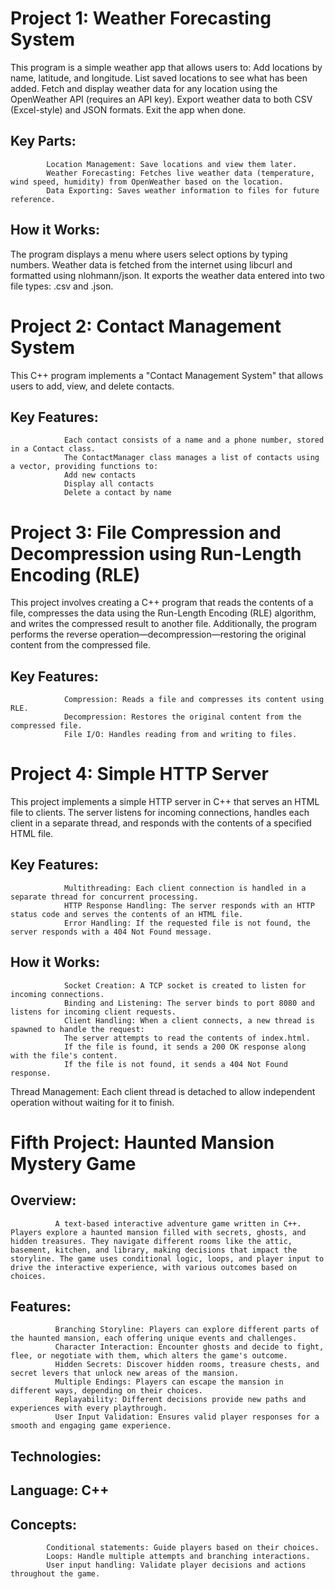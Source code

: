   # Project 1: Weather Forecasting System
This program is a simple weather app that allows users to:
Add locations by name, latitude, and longitude.
List saved locations to see what has been added.
Fetch and display weather data for any location using the OpenWeather API (requires an API key).
Export weather data to both CSV (Excel-style) and JSON formats.
Exit the app when done.
 ## Key Parts:
            Location Management: Save locations and view them later.
            Weather Forecasting: Fetches live weather data (temperature, wind speed, humidity) from OpenWeather based on the location.
            Data Exporting: Saves weather information to files for future reference.
 ## How it Works:
The program displays a menu where users select options by typing numbers. Weather data is fetched from the internet using libcurl and formatted using nlohmann/json. It exports the weather data entered into two file types: .csv and .json. 
 # Project 2: Contact Management System
This C++ program implements a "Contact Management System" that allows users to add, view, and delete contacts.

## Key Features:
                Each contact consists of a name and a phone number, stored in a Contact class.
                The ContactManager class manages a list of contacts using a vector, providing functions to:
                Add new contacts
                Display all contacts
                Delete a contact by name
 # Project 3: File Compression and Decompression using Run-Length Encoding (RLE)
This project involves creating a C++ program that reads the contents of a file, compresses the data using the Run-Length Encoding (RLE) algorithm, and writes the compressed result to another file. Additionally, the program performs the reverse operation—decompression—restoring the original content from the compressed file.

 ## Key Features:
                Compression: Reads a file and compresses its content using RLE.
                Decompression: Restores the original content from the compressed file.
                File I/O: Handles reading from and writing to files.
 # Project 4: Simple HTTP Server
This project implements a simple HTTP server in C++ that serves an HTML file to clients. The server listens for incoming connections, handles each client in a separate thread, and responds with the contents of a specified HTML file.

 ## Key Features:
                Multithreading: Each client connection is handled in a separate thread for concurrent processing.
                HTTP Response Handling: The server responds with an HTTP status code and serves the contents of an HTML file.
                Error Handling: If the requested file is not found, the server responds with a 404 Not Found message.
 ## How it Works:
                Socket Creation: A TCP socket is created to listen for incoming connections.
                Binding and Listening: The server binds to port 8080 and listens for incoming client requests.
                Client Handling: When a client connects, a new thread is spawned to handle the request:
                The server attempts to read the contents of index.html.
                If the file is found, it sends a 200 OK response along with the file's content.
                If the file is not found, it sends a 404 Not Found response.
Thread Management: Each client thread is detached to allow independent operation without waiting for it to finish.
 # Fifth Project: Haunted Mansion Mystery Game
  ## Overview:
              A text-based interactive adventure game written in C++. Players explore a haunted mansion filled with secrets, ghosts, and hidden treasures. They navigate different rooms like the attic, basement, kitchen, and library, making decisions that impact the storyline. The game uses conditional logic, loops, and player input to drive the interactive experience, with various outcomes based on choices.

  ## Features:
              Branching Storyline: Players can explore different parts of the haunted mansion, each offering unique events and challenges.
              Character Interaction: Encounter ghosts and decide to fight, flee, or negotiate with them, which alters the game's outcome.
              Hidden Secrets: Discover hidden rooms, treasure chests, and secret levers that unlock new areas of the mansion.
              Multiple Endings: Players can escape the mansion in different ways, depending on their choices.
              Replayability: Different decisions provide new paths and experiences with every playthrough.
              User Input Validation: Ensures valid player responses for a smooth and engaging game experience.
## Technologies:
## Language: C++
 ## Concepts:
            Conditional statements: Guide players based on their choices.
            Loops: Handle multiple attempts and branching interactions.
            User input handling: Validate player decisions and actions throughout the game.
